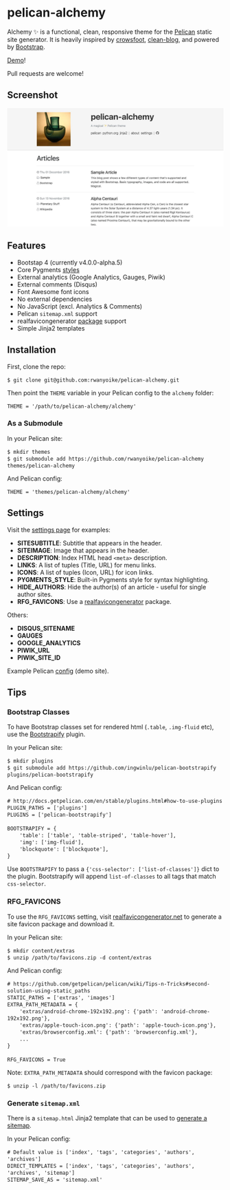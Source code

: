 # pelican-alchemy

Alchemy ✨ is a functional, clean, responsive theme for the [Pelican](http://getpelican.com) static site generator. It is heavily inspired by [crowsfoot](http://github.com/porterjamesj/crowsfoot), [clean-blog](https://github.com/BlackrockDigital/startbootstrap-clean-blog), and powered by [Bootstrap](https://github.com/twbs/bootstrap).

[Demo](https://rwanyoike.github.io/pelican-alchemy/)!

Pull requests are welcome!

## Screenshot

![Screenshot](screenshot.jpg "Screenshot")

## Features

- Bootstap 4 (currently v4.0.0-alpha.5)
- Core Pygments [styles](http://pygments.org/demo/)
- External analytics (Google Analytics, Gauges, Piwik)
- External comments (Disqus)
- Font Awesome font icons
- No external dependencies
- No JavaScript (excl. Analytics & Comments)
- Pelican `sitemap.xml` support
- realfavicongenerator [package](http://realfavicongenerator.net/blog/new-favicon-package-less-is-more/) support
- Simple Jinja2 templates

## Installation

First, clone the repo:

    $ git clone git@github.com:rwanyoike/pelican-alchemy.git

Then point the `THEME` variable in your Pelican config to the `alchemy` folder:

    THEME = '/path/to/pelican-alchemy/alchemy'

### As a Submodule

In your Pelican site:

    $ mkdir themes
    $ git submodule add https://github.com/rwanyoike/pelican-alchemy themes/pelican-alchemy

And Pelican config:

    THEME = 'themes/pelican-alchemy/alchemy'

## Settings

Visit the [settings page](https://rwanyoike.github.io/pelican-alchemy/pages/settings.html) for examples:

- **SITESUBTITLE**: Subtitle that appears in the header.
- **SITEIMAGE**: Image that appears in the header.
- **DESCRIPTION**: Index HTML head `<meta>` description.
- **LINKS**: A list of tuples (Title, URL) for menu links.
- **ICONS**: A list of tuples (Icon, URL) for icon links.
- **PYGMENTS_STYLE**: Built-in Pygments style for syntax highlighting.
- **HIDE_AUTHORS**: Hide the author(s) of an article - useful for single author sites.
- **RFG_FAVICONS**: Use a [realfavicongenerator](https://realfavicongenerator.net/blog/new-favicon-package-less-is-more/) package.

Others:

- **DISQUS_SITENAME**
- **GAUGES**
- **GOOGLE_ANALYTICS**
- **PIWIK_URL**
- **PIWIK_SITE_ID**

Example Pelican [config](https://github.com/rwanyoike/pelican-alchemy/blob/demo/pelicanconf.py) (demo site).

## Tips

### Bootstrap Classes

To have Bootstrap classes set for rendered html (`.table`, `.img-fluid` etc), use the [Bootstrapify](https://github.com/ingwinlu/pelican-bootstrapify) plugin.

In your Pelican site:

    $ mkdir plugins
    $ git submodule add https://github.com/ingwinlu/pelican-bootstrapify plugins/pelican-bootstrapify

And Pelican config:

    # http://docs.getpelican.com/en/stable/plugins.html#how-to-use-plugins
    PLUGIN_PATHS = ['plugins']
    PLUGINS = ['pelican-bootstrapify']

    BOOTSTRAPIFY = {
        'table': ['table', 'table-striped', 'table-hover'],
        'img': ['img-fluid'],
        'blockquote': ['blockquote'],
    }

Use `BOOTSTRAPIFY` to pass a `{'css-selector': ['list-of-classes']}` dict to the plugin. Bootstrapify will append `list-of-classes` to all tags that match `css-selector`.

### RFG_FAVICONS

To use the `RFG_FAVICONS` setting, visit [realfavicongenerator.net](https://realfavicongenerator.net/) to generate a site favicon package and download it.

In your Pelican site:

    $ mkdir content/extras
    $ unzip /path/to/favicons.zip -d content/extras

And Pelican config:

    # https://github.com/getpelican/pelican/wiki/Tips-n-Tricks#second-solution-using-static_paths
    STATIC_PATHS = ['extras', 'images']
    EXTRA_PATH_METADATA = {
        'extras/android-chrome-192x192.png': {'path': 'android-chrome-192x192.png'},
        'extras/apple-touch-icon.png': {'path': 'apple-touch-icon.png'},
        'extras/browserconfig.xml': {'path': 'browserconfig.xml'},
        ...
    }

    RFG_FAVICONS = True

Note: `EXTRA_PATH_METADATA` should correspond with the favicon package:

    $ unzip -l /path/to/favicons.zip

### Generate `sitemap.xml`

There is a `sitemap.html` Jinja2 template that can be used to [generate a sitemap](https://github.com/getpelican/pelican/wiki/Tips-n-Tricks#generate-sitemapxml).

In your Pelican config:

    # Default value is ['index', 'tags', 'categories', 'authors', 'archives']
    DIRECT_TEMPLATES = ['index', 'tags', 'categories', 'authors', 'archives', 'sitemap']
    SITEMAP_SAVE_AS = 'sitemap.xml'
